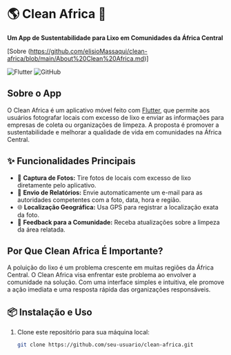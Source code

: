 # 🌎 Clean Africa 🌿
**Um App de Sustentabilidade para Lixo em Comunidades da África Central**

[Sobre (https://github.com/elisioMassaqui/clean-africa/blob/main/About%20Clean%20Africa.md)]

![Flutter](https://img.shields.io/badge/Flutter-Framework-blue?style=flat-square) ![GitHub](https://img.shields.io/badge/GitHub-Repository-black?style=flat-square)

## Sobre o App
O Clean Africa é um aplicativo móvel feito com [Flutter](https://flutter.dev/), que permite aos usuários fotografar locais com excesso de lixo e enviar as informações para empresas de coleta ou organizações de limpeza. A proposta é promover a sustentabilidade e melhorar a qualidade de vida em comunidades na África Central.

## ✨ Funcionalidades Principais
- 📸 **Captura de Fotos:** Tire fotos de locais com excesso de lixo diretamente pelo aplicativo.
- 📧 **Envio de Relatórios:** Envie automaticamente um e-mail para as autoridades competentes com a foto, data, hora e região.
- 🌐 **Localização Geográfica:** Usa GPS para registrar a localização exata da foto.
- 🔄 **Feedback para a Comunidade:** Receba atualizações sobre a limpeza da área relatada.

## Por Que Clean Africa É Importante?
A poluição do lixo é um problema crescente em muitas regiões da África Central. O Clean Africa visa enfrentar este problema ao envolver a comunidade na solução. Com uma interface simples e intuitiva, ele promove a ação imediata e uma resposta rápida das organizações responsáveis.

## 📦 Instalação e Uso
1. Clone este repositório para sua máquina local:
   ```bash
   git clone https://github.com/seu-usuario/clean-africa.git
